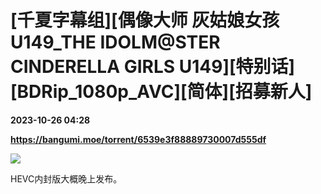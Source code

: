 # [千夏字幕组][偶像大师 灰姑娘女孩 U149_THE IDOLM@STER CINDERELLA GIRLS U149][特别话][BDRip_1080p_AVC][简体][招募新人]

**2023-10-26 04:28**

**https://bangumi.moe/torrent/6539e3f88889730007d555df**

![](https://s2.loli.net/2023/04/09/VTU2ew4fIxgZWtn.jpg)

HEVC内封版大概晚上发布。